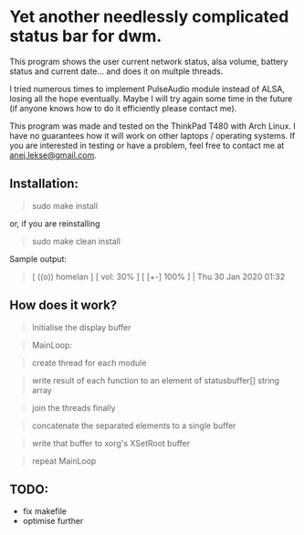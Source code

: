 # Yet another needlessly complicated status bar for dwm.

This program shows the user current network status, alsa volume, battery status and current date... and does it on multple threads.

I tried numerous times to implement PulseAudio module instead of ALSA, losing all the hope eventually. Maybe I will try again some time in the future (if anyone knows how to do it efficiently please contact me).

This program was made and tested on the ThinkPad T480 with Arch Linux. I have no guarantees how it will work on other laptops / operating systems. If you are interested in testing or have a problem, feel free to contact me at anej.lekse@gmail.com.

## Installation:

>sudo make install

or, if you are reinstalling 

>sudo make clean install

Sample output:

>[ ((o)) homelan ] [ vol: 30% ] [ [+-] 100% ] | Thu 30 Jan 2020 01:32

## How does it work?

> Initialise the display buffer


> MainLoop: 

> create thread for each module 

> write result of each function to an element of statusbuffer[] string array

> join the threads finally

> concatenate the separated elements to a single buffer

> write that buffer to xorg's XSetRoot buffer 

> repeat MainLoop

## TODO:

- fix makefile
- optimise further
